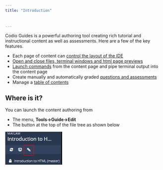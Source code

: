 ```yaml
---
title: "Introduction"


---
```


Codio Guides is a powerful authoring tool creating rich tutorial and instructional content as well as assessments. Here are a few of the key features.

- Each page of content can [control the layout of the IDE](/content/authoring/settings-actions/page/)
- [Open and close files, terminal windows and html page previews](/content/authoring/settings-actions/open-tabs/)
- [Launch commands](/content/authoring/page-edit/inline/) from the content page and pipe terminal output into the content page
- Create manually and automatically graded [questions and assessments](/content/authoring/assessments/)
- Manage a [table of contents](/content/authoring/guides)

## Where is it?
You can launch the content authoring from

- The menu, **Tools->Guide->Edit**
- The button at the top of the file tree as shown below

<img alt="Start Authoring" src="/img/guides/startguides.png" class="simple"/>


